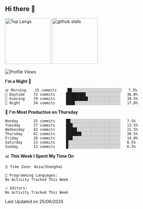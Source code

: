 ## Hi there 👋
<p align="left"> 
  <img alt="Top Langs" height="150px" src="https://github-readme-stats.vercel.app/api/top-langs/?username=Sierraki&layout=compact&show_icons=true&theme=onedark" />
  <a href="https://github.com/Sierraki/LC_Solve">
   <img alt="github stats"height="150px"  src="https://github-readme-stats.vercel.app/api/pin/?username=Sierraki&repo=LC_Solve&theme=onedark&show_icons=true" />
  </a>



<!--START_SECTION:waka-->
![Profile Views](http://img.shields.io/badge/Profile%20Views-0-blue)

**I'm a Night 🦉** 

```text
🌞 Morning    15 commits     ██░░░░░░░░░░░░░░░░░░░░░░░   7.5% 
🌆 Daytime    72 commits     █████████░░░░░░░░░░░░░░░░   36.0% 
🌃 Evening    79 commits     ██████████░░░░░░░░░░░░░░░   39.5% 
🌙 Night      34 commits     ████░░░░░░░░░░░░░░░░░░░░░   17.0%

```
📅 **I'm Most Productive on Thursday** 

```text
Monday       15 commits     ██░░░░░░░░░░░░░░░░░░░░░░░   7.5% 
Tuesday      27 commits     ███░░░░░░░░░░░░░░░░░░░░░░   13.5% 
Wednesday    43 commits     █████░░░░░░░░░░░░░░░░░░░░   21.5% 
Thursday     61 commits     ███████░░░░░░░░░░░░░░░░░░   30.5% 
Friday       28 commits     ███░░░░░░░░░░░░░░░░░░░░░░   14.0% 
Saturday     13 commits     █░░░░░░░░░░░░░░░░░░░░░░░░   6.5% 
Sunday       13 commits     █░░░░░░░░░░░░░░░░░░░░░░░░   6.5%

```


📊 **This Week I Spent My Time On** 

```text
⌚︎ Time Zone: Asia/Shanghai

💬 Programming Languages: 
No Activity Tracked This Week

🔥 Editors: 
No Activity Tracked This Week

```


 Last Updated on 25/06/2025
<!--END_SECTION:waka-->
